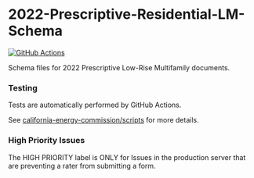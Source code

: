 # 2022-Prescriptive-Residential-LM-Schema

[![GitHub Actions](https://github.com/RASENTSolutionsLLC-NORESCO/2022-Prescriptive-Residential-LM-Schema/actions/workflows/actions.yml/badge.svg)](https://github.com/RASENTSolutionsLLC-NORESCO/2022-Prescriptive-Residential-LM-Schema/actions/workflows/actions.yml)

Schema files for 2022 Prescriptive Low-Rise Multifamily documents.

### Testing

Tests are automatically performed by GitHub Actions.

See [california-energy-commission/scripts](https://github.com/california-energy-commission/scripts) for more details.

### High Priority Issues
The HIGH PRIORITY label is ONLY for Issues in the production server that are preventing a rater from submitting a form.
